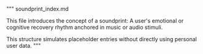 """
soundprint_index.md

This file introduces the concept of a soundprint:
A user's emotional or cognitive recovery rhythm anchored in music or audio stimuli.

This structure simulates placeholder entries without directly using personal user data.
"""